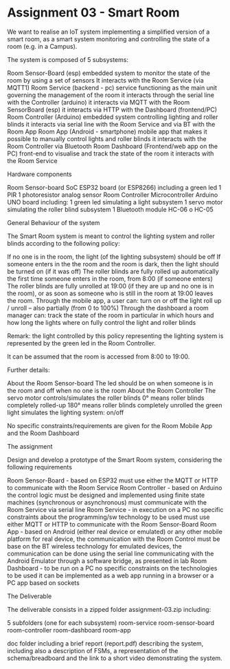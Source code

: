 # Assignment 03 - Smart Room

We want to realise an IoT system implementing a simplified version of a smart room, as a smart system monitoring and controlling the state of a room (e.g. in a Campus). 

The system is composed of 5 subsystems: 

Room Sensor-Board (esp) 
embedded system to monitor the state of the room by using a set of sensors
It interacts with the Room Service (via MQTT1)
Room Service (backend - pc) 
service functioning as the main unit governing the management of the room 
it interacts through the serial line with the Controller (arduino) 
it interacts via MQTT with the Room SensorBoard (esp)
it interacts via HTTP with the Dashboard (frontend/PC) 
Room Controller (Arduino) 
embedded system controlling lighting and roller blinds 
it interacts via serial line with the Room Service and via BT with the Room App
Room App (Android - smartphone) 
mobile app that makes it possible to manually control lights and roller blinds 
it interacts with the Room Controller via Bluetooth 
Room Dashboard (Frontend/web app on the PC) 
front-end to visualise and track the state of the room
it interacts with the Room Service 

Hardware components 

Room Sensor-board 
SoC ESP32 board (or ESP8266) including
a green led 
1 PIR
1 photoresistor analog sensor
Room Controller 
Microcontroller Arduino UNO board including:
1 green led simulating a light subsystem
1 servo motor simulating the roller blind subsystem
1 Bluetooth module HC-06 o HC-05

General Behaviour of the system

The Smart Room system is meant to control the lighting system and roller blinds according to the following policy:

If no one is in the room, the light (of the lighting subsystem) should be off
If someone enters in the the room and the room is dark, then the light should be turned on (if it was off)
The roller blinds are fully rolled up automatically the first time someone enters in the room, from 8:00 (if someone enters)
The roller blinds are fully unrolled at 19:00 (if they are up and no one is in the room), or as soon as someone who is still in the room at 19:00 leaves the room.
Through the mobile app, a user can:
turn on or off the light
roll up / unroll – also partially (from 0 to 100%)
Through the dashboard a room manager can:
track the state of the room
in particular in which hours and how long the lights where on
fully control the light and roller blinds

Remark: the light controlled by this policy representing the lighting system is represented by the green  led in the Room Controller.

It can be assumed that the room is accessed from 8:00 to 19:00. 

Further details:

About the Room Sensor-board
The led should be on when someone is in the room and off when no one is the room
About the Room Controller
The servo motor controls/simulates the roller blinds
0° means roller blinds completely rolled-up
180° means roller blinds completely unrolled
the green light simulates the lighting system: on/off

No specific constraints/requirements are given for the Room Mobile App and the Room Dashboard



The assignment

Design and develop a prototype of the Smart Room system, considering the following requirements

Room Sensor-Board - based on ESP32
must use either the MQTT or HTTP to communicate with the Room Service
Room Controller - based on Arduino
the control logic must be designed and implemented using finite state machines (synchronous or asynchronous)
must communicate with the Room Service via serial line
Room Service - in execution on a PC
no specific constraints about the programming/sw technology to be used
must use either MQTT or HTTP to communicate with the Room Sensor-Board
Room App - based on Android (either real device or emulated) or any other mobile platform
for real device, the communication with the Room Control must be base on  the BT wireless technology
for emulated devices, the communication can be done using the serial line communicating with the Android Emulator through a software  bridge, as presented in lab 
Room Dashboard - to be run on a PC
no specific constraints on the technologies to be used
it can be implemented as a web app running in a browser or a PC app based on sockets 

The Deliverable

The deliverable consists in a zipped folder assignment-03.zip including:

 5 subfolders (one for each subsystem) 
room-service
room-sensor-board
room-controller
room-dashboard
room-app

doc folder
including a brief report (report.pdf) describing the system, including also a description of FSMs, a representation of the schema/breadboard and the link to a short video demonstrating the system.
